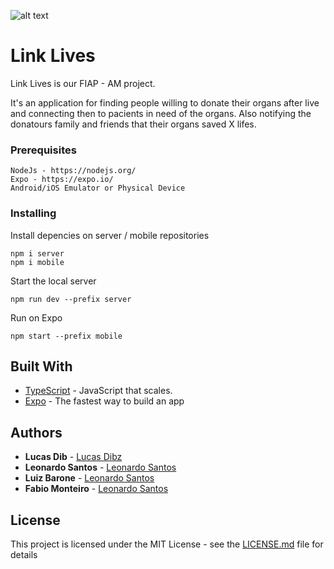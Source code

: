 ![alt text](https://github.com/Monteifa/Link_Lives/blob/master/logo.png?raw=true)

# Link Lives

Link Lives is our FIAP - AM project.

It's an application for finding people willing to donate their organs after live and connecting then to pacients in need of the organs. 
Also notifying the donatours family and friends that their organs saved X lifes.

### Prerequisites

```
NodeJs - https://nodejs.org/
Expo - https://expo.io/
Android/iOS Emulator or Physical Device
```

### Installing

Install depencies on server / mobile repositories
```
npm i server
npm i mobile
```

Start the local server

```
npm run dev --prefix server
```

Run on Expo

```
npm start --prefix mobile
```


## Built With

* [TypeScript](https://www.typescriptlang.org/) - JavaScript that scales. 
* [Expo](https://expo.io/) - The fastest way to build an app


## Authors

* **Lucas Dib** - [Lucas Dibz](https://github.com/LucasDibz)
* **Leonardo Santos** - [Leonardo Santos](https://github.com/Leonnard19)
* **Luiz Barone** - [Leonardo Santos](https://github.com/BaroneLuiz)
* **Fabio Monteiro** - [Leonardo Santos](https://github.com/Monteifa)


## License

This project is licensed under the MIT License - see the [LICENSE.md](LICENSE.md) file for details
